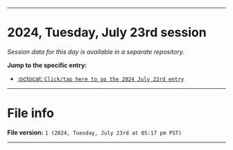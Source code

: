 
***

# 2024, Tuesday, July 23rd session

_Session data for this day is available in a separate repository._

**Jump to the specific entry:**

- [:octocat: `Click/tap here to go the 2024 July 23rd entry`](https://github.com/seanpm2001/SeansLifeArchive_Images_TinyTower_Y2024/tree/SeansLifeArchive_Images_TinyTower_Y2024_Main-dev/2024/07_July/23/)

***

# File info

**File version:** `1 (2024, Tuesday, July 23rd at 05:17 pm PST)`

***
